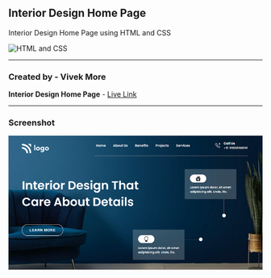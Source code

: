 ## Interior Design Home Page

Interior Design Home Page using HTML and CSS

![HTML and CSS](https://img.shields.io/badge/HTML-CSS-success)

---

### Created by - Vivek More

**Interior Design Home Page** - [Live Link]()

---

### Screenshot

![Project Screenshot](./Screenshot.png)
